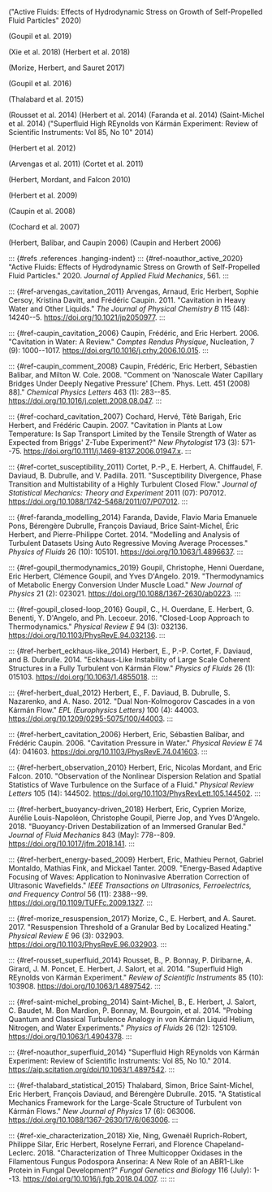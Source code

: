 ("Active Fluids: Effects of Hydrodynamic Stress on Growth of
Self-Propelled Fluid Particles" 2020)

(Goupil et al. 2019)

(Xie et al. 2018) (Herbert et al. 2018)

(Morize, Herbert, and Sauret 2017)

(Goupil et al. 2016)

(Thalabard et al. 2015)

(Rousset et al. 2014) (Herbert et al. 2014) (Faranda et al. 2014)
(Saint-Michel et al. 2014) ("Superfluid High REynolds von Kármán
Experiment: Review of Scientific Instruments: Vol 85, No 10" 2014)

(Herbert et al. 2012)

(Arvengas et al. 2011) (Cortet et al. 2011)

(Herbert, Mordant, and Falcon 2010)

(Herbert et al. 2009)

(Caupin et al. 2008)

(Cochard et al. 2007)

(Herbert, Balibar, and Caupin 2006) (Caupin and Herbert 2006)

::: {#refs .references .hanging-indent}
::: {#ref-noauthor_active_2020}
"Active Fluids: Effects of Hydrodynamic Stress on Growth of
Self-Propelled Fluid Particles." 2020. *Journal of Applied Fluid
Mechanics*, 561.
:::

::: {#ref-arvengas_cavitation_2011}
Arvengas, Arnaud, Eric Herbert, Sophie Cersoy, Kristina Davitt, and
Frédéric Caupin. 2011. "Cavitation in Heavy Water and Other Liquids."
*The Journal of Physical Chemistry B* 115 (48): 14240--5.
<https://doi.org/10.1021/jp2050977>.
:::

::: {#ref-caupin_cavitation_2006}
Caupin, Frédéric, and Eric Herbert. 2006. "Cavitation in Water: A
Review." *Comptes Rendus Physique*, Nucleation, 7 (9): 1000--1017.
<https://doi.org/10.1016/j.crhy.2006.10.015>.
:::

::: {#ref-caupin_comment_2008}
Caupin, Frédéric, Eric Herbert, Sébastien Balibar, and Milton W. Cole.
2008. "Comment on 'Nanoscale Water Capillary Bridges Under Deeply
Negative Pressure' \[Chem. Phys. Lett. 451 (2008) 88\]." *Chemical
Physics Letters* 463 (1): 283--85.
<https://doi.org/10.1016/j.cplett.2008.08.047>.
:::

::: {#ref-cochard_cavitation_2007}
Cochard, Hervé, Têtè Barigah, Eric Herbert, and Frédéric Caupin. 2007.
"Cavitation in Plants at Low Temperature: Is Sap Transport Limited by
the Tensile Strength of Water as Expected from Briggs' Z-Tube
Experiment?" *New Phytologist* 173 (3): 571--75.
<https://doi.org/10.1111/j.1469-8137.2006.01947.x>.
:::

::: {#ref-cortet_susceptibility_2011}
Cortet, P.-P., E. Herbert, A. Chiffaudel, F. Daviaud, B. Dubrulle, and
V. Padilla. 2011. "Susceptibility Divergence, Phase Transition and
Multistability of a Highly Turbulent Closed Flow." *Journal of
Statistical Mechanics: Theory and Experiment* 2011 (07): P07012.
<https://doi.org/10.1088/1742-5468/2011/07/P07012>.
:::

::: {#ref-faranda_modelling_2014}
Faranda, Davide, Flavio Maria Emanuele Pons, Bérengère Dubrulle,
François Daviaud, Brice Saint-Michel, Éric Herbert, and Pierre-Philippe
Cortet. 2014. "Modelling and Analysis of Turbulent Datasets Using Auto
Regressive Moving Average Processes." *Physics of Fluids* 26 (10):
105101. <https://doi.org/10.1063/1.4896637>.
:::

::: {#ref-goupil_thermodynamics_2019}
Goupil, Christophe, Henni Ouerdane, Eric Herbert, Clémence Goupil, and
Yves D'Angelo. 2019. "Thermodynamics of Metabolic Energy Conversion
Under Muscle Load." *New Journal of Physics* 21 (2): 023021.
<https://doi.org/10.1088/1367-2630/ab0223>.
:::

::: {#ref-goupil_closed-loop_2016}
Goupil, C., H. Ouerdane, E. Herbert, G. Benenti, Y. D'Angelo, and Ph.
Lecoeur. 2016. "Closed-Loop Approach to Thermodynamics." *Physical
Review E* 94 (3): 032136. <https://doi.org/10.1103/PhysRevE.94.032136>.
:::

::: {#ref-herbert_eckhaus-like_2014}
Herbert, E., P.-P. Cortet, F. Daviaud, and B. Dubrulle. 2014.
"Eckhaus-Like Instability of Large Scale Coherent Structures in a Fully
Turbulent von Kármán Flow." *Physics of Fluids* 26 (1): 015103.
<https://doi.org/10.1063/1.4855018>.
:::

::: {#ref-herbert_dual_2012}
Herbert, E., F. Daviaud, B. Dubrulle, S. Nazarenko, and A. Naso. 2012.
"Dual Non-Kolmogorov Cascades in a von Kármán Flow." *EPL (Europhysics
Letters)* 100 (4): 44003. <https://doi.org/10.1209/0295-5075/100/44003>.
:::

::: {#ref-herbert_cavitation_2006}
Herbert, Eric, Sébastien Balibar, and Frédéric Caupin. 2006. "Cavitation
Pressure in Water." *Physical Review E* 74 (4): 041603.
<https://doi.org/10.1103/PhysRevE.74.041603>.
:::

::: {#ref-herbert_observation_2010}
Herbert, Eric, Nicolas Mordant, and Eric Falcon. 2010. "Observation of
the Nonlinear Dispersion Relation and Spatial Statistics of Wave
Turbulence on the Surface of a Fluid." *Physical Review Letters* 105
(14): 144502. <https://doi.org/10.1103/PhysRevLett.105.144502>.
:::

::: {#ref-herbert_buoyancy-driven_2018}
Herbert, Eric, Cyprien Morize, Aurélie Louis-Napoléon, Christophe
Goupil, Pierre Jop, and Yves D'Angelo. 2018. "Buoyancy-Driven
Destabilization of an Immersed Granular Bed." *Journal of Fluid
Mechanics* 843 (May): 778--809. <https://doi.org/10.1017/jfm.2018.141>.
:::

::: {#ref-herbert_energy-based_2009}
Herbert, Eric, Mathieu Pernot, Gabriel Montaldo, Mathias Fink, and
Mickael Tanter. 2009. "Energy-Based Adaptive Focusing of Waves:
Application to Noninvasive Aberration Correction of Ultrasonic
Wavefields." *IEEE Transactions on Ultrasonics, Ferroelectrics, and
Frequency Control* 56 (11): 2388--99.
<https://doi.org/10.1109/TUFFc.2009.1327>.
:::

::: {#ref-morize_resuspension_2017}
Morize, C., E. Herbert, and A. Sauret. 2017. "Resuspension Threshold of
a Granular Bed by Localized Heating." *Physical Review E* 96 (3):
032903. <https://doi.org/10.1103/PhysRevE.96.032903>.
:::

::: {#ref-rousset_superfluid_2014}
Rousset, B., P. Bonnay, P. Diribarne, A. Girard, J. M. Poncet, E.
Herbert, J. Salort, et al. 2014. "Superfluid High REynolds von Kármán
Experiment." *Review of Scientific Instruments* 85 (10): 103908.
<https://doi.org/10.1063/1.4897542>.
:::

::: {#ref-saint-michel_probing_2014}
Saint-Michel, B., E. Herbert, J. Salort, C. Baudet, M. Bon Mardion, P.
Bonnay, M. Bourgoin, et al. 2014. "Probing Quantum and Classical
Turbulence Analogy in von Kármán Liquid Helium, Nitrogen, and Water
Experiments." *Physics of Fluids* 26 (12): 125109.
<https://doi.org/10.1063/1.4904378>.
:::

::: {#ref-noauthor_superfluid_2014}
"Superfluid High REynolds von Kármán Experiment: Review of Scientific
Instruments: Vol 85, No 10." 2014.
<https://aip.scitation.org/doi/10.1063/1.4897542>.
:::

::: {#ref-thalabard_statistical_2015}
Thalabard, Simon, Brice Saint-Michel, Eric Herbert, François Daviaud,
and Bérengère Dubrulle. 2015. "A Statistical Mechanics Framework for the
Large-Scale Structure of Turbulent von Kármán Flows." *New Journal of
Physics* 17 (6): 063006.
<https://doi.org/10.1088/1367-2630/17/6/063006>.
:::

::: {#ref-xie_characterization_2018}
Xie, Ning, Gwenaël Ruprich-Robert, Philippe Silar, Eric Herbert,
Roselyne Ferrari, and Florence Chapeland-Leclerc. 2018.
"Characterization of Three Multicopper Oxidases in the Filamentous
Fungus Podospora Anserina: A New Role of an ABR1-Like Protein in Fungal
Development?" *Fungal Genetics and Biology* 116 (July): 1--13.
<https://doi.org/10.1016/j.fgb.2018.04.007>.
:::
:::
